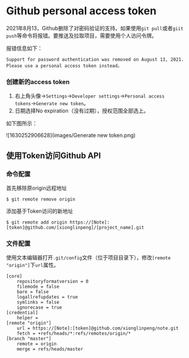 # Github personal access token

2021年8月13，Github删除了对密码验证的支持。如果使用`git pull`或者`giit push`等命令将报错。要推送及拉取项目，需要使用个人访问令牌。  

报错信息如下：

```
Support for password authentication was removed on August 13, 2021. Please use a personal access token instead。
```

### 创建新的access token

1. 右上角头像→`Settings`→`Developer settings`→`Personal access tokens`→`Generate new token`。
2. 日期选择No expiration（没有过期），授权范围全部选上。

如下图所示：

![1630252906628](images/Generate new token.png)

## 使用Token访问Github API

### 命令配置

首先移除原origin远程地址

```shell
$ git remote remove origin
```

添加基于Token访问的新地址

```shell
$ git remote add origin https://[Note]:[token]@github.com/[xionglinpeng]/[project_name].git
```

### 文件配置

使用文本编辑器打开`.git/config`文件（位于项目目录下），修改`[remote "origin"]`下`url`属性。

```properties
[core]
	repositoryformatversion = 0
	filemode = false
	bare = false
	logallrefupdates = true
	symlinks = false
	ignorecase = true
[credential]
	helper = 
[remote "origin"]
	url = https://[Note]:[token]@github.com/xionglinpeng/note.git
	fetch = +refs/heads/*:refs/remotes/origin/*
[branch "master"]
	remote = origin
	merge = refs/heads/master
```














